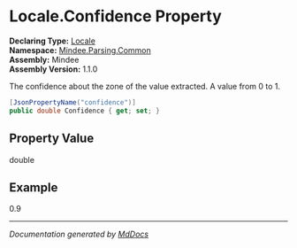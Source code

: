 ﻿<!--  
  <auto-generated>   
    The contents of this file were generated by a tool.  
    Changes to this file may be list if the file is regenerated  
  </auto-generated>   
-->

# Locale.Confidence Property

**Declaring Type:** [Locale](../index.md)  
**Namespace:** [Mindee.Parsing.Common](../../index.md)  
**Assembly:** Mindee  
**Assembly Version:** 1.1.0

The confidence about the zone of the value extracted. A value from 0 to 1.

```csharp
[JsonPropertyName("confidence")]
public double Confidence { get; set; }
```

## Property Value

double

## Example

0.9

___

*Documentation generated by [MdDocs](https://github.com/ap0llo/mddocs)*
